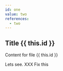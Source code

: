 ```yaml
---
id: one
value: two
references:
  - two
---
```

## Title {{ this.id }}

Content for file {{ this.id }}

Lets see. XXX Fix this